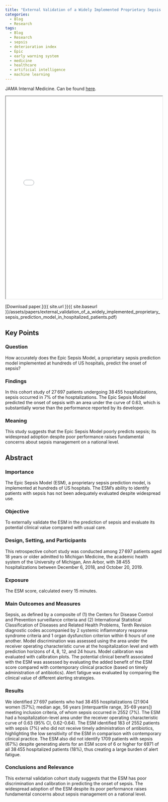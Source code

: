 ```yaml
---
title: "External Validation of a Widely Implemented Proprietary Sepsis Prediction Model in Hospitalized Patients"
categories:
  - Blog
  - Research
tags:
  - Blog
  - Research
  - sepsis
  - deterioration index
  - Epic
  - early warning system
  - medicine
  - healthcare
  - artificial intelligence
  - machine learning
---
```


JAMA Internal Medicine. Can be found [here](https://jamanetwork.com/journals/jamainternalmedicine/fullarticle/2781307).


<iframe src="{{ site.url }}{{ site.baseurl }}/assets/papers/external_validation_of_a_widely_implemented_proprietary_sepsis_prediction_model_in_hospitalized_patients.pdf" 
    style="aspect-ratio: 8.5 / 11;"
    width="100%" 
>
</iframe>

[Download paper.]({{ site.url }}{{ site.baseurl }}/assets/papers/external_validation_of_a_widely_implemented_proprietary_sepsis_prediction_model_in_hospitalized_patients.pdf)

## Key Points
### Question
How accurately does the Epic Sepsis Model, a proprietary sepsis prediction model implemented at hundreds of US hospitals, predict the onset of sepsis?

### Findings
In this cohort study of 27 697 patients undergoing 38 455 hospitalizations, sepsis occurred in 7% of the hosptalizations. The Epic Sepsis Model predicted the onset of sepsis with an area under the curve of 0.63, which is substantially worse than the performance reported by its developer.

### Meaning
This study suggests that the Epic Sepsis Model poorly predicts sepsis; its widespread adoption despite poor performance raises fundamental concerns about sepsis management on a national level.

## Abstract
### Importance
The Epic Sepsis Model (ESM), a proprietary sepsis prediction model, is implemented at hundreds of US hospitals. The ESM’s ability to identify patients with sepsis has not been adequately evaluated despite widespread use.

### Objective
To externally validate the ESM in the prediction of sepsis and evaluate its potential clinical value compared with usual care.

### Design, Setting, and Participants
This retrospective cohort study was conducted among 27 697 patients aged 18 years or older admitted to Michigan Medicine, the academic health system of the University of Michigan, Ann Arbor, with 38 455 hospitalizations between December 6, 2018, and October 20, 2019.

### Exposure
The ESM score, calculated every 15 minutes.

### Main Outcomes and Measures
Sepsis, as defined by a composite of (1) the Centers for Disease Control and Prevention surveillance criteria and (2) International Statistical Classification of Diseases and Related Health Problems, Tenth Revision diagnostic codes accompanied by 2 systemic inflammatory response syndrome criteria and 1 organ dysfunction criterion within 6 hours of one another. Model discrimination was assessed using the area under the receiver operating characteristic curve at the hospitalization level and with prediction horizons of 4, 8, 12, and 24 hours. Model calibration was evaluated with calibration plots. The potential clinical benefit associated with the ESM was assessed by evaluating the added benefit of the ESM score compared with contemporary clinical practice (based on timely administration of antibiotics). Alert fatigue was evaluated by comparing the clinical value of different alerting strategies.

### Results
We identified 27 697 patients who had 38 455 hospitalizations (21 904 women [57%]; median age, 56 years [interquartile range, 35-69 years]) meeting inclusion criteria, of whom sepsis occurred in 2552 (7%). The ESM had a hospitalization-level area under the receiver operating characteristic curve of 0.63 (95% CI, 0.62-0.64). The ESM identified 183 of 2552 patients with sepsis (7%) who did not receive timely administration of antibiotics, highlighting the low sensitivity of the ESM in comparison with contemporary clinical practice. The ESM also did not identify 1709 patients with sepsis (67%) despite generating alerts for an ESM score of 6 or higher for 6971 of all 38 455 hospitalized patients (18%), thus creating a large burden of alert fatigue.

### Conclusions and Relevance
This external validation cohort study suggests that the ESM has poor discrimination and calibration in predicting the onset of sepsis. The widespread adoption of the ESM despite its poor performance raises fundamental concerns about sepsis management on a national level.
